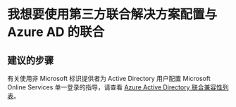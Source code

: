 <properties
    pageTitle="I want to configure federation with Azure AD using a third party federation solution"
    description="用户想要对 Azure AD 使用第三方 Idp"
    service="microsoft.aad"
    resource="Microsoft_AAD_IAM"
    authors="billmath"
    displayOrder="4"
    selfHelpType="generic"
    supportTopicIds="32570970"
    resourceTags=""
    productPesIds="14785"
    cloudEnvironments="public"
/>


# <a name="i-want-to-configure-federation-with-azure-ad-using-a-third-party-federation-solution"></a>我想要使用第三方联合解决方案配置与 Azure AD 的联合

## <a name="recommended-steps"></a>**建议的步骤**
有关使用非 Microsoft 标识提供者为 Active Directory 用户配置 Microsoft Online Services 单一登录的指导，请查看 [Azure Active Directory 联合兼容性列表](https://docs.microsoft.com/azure/active-directory/connect/active-directory-aadconnect-federation-compatibility#azure-active-directory)。


